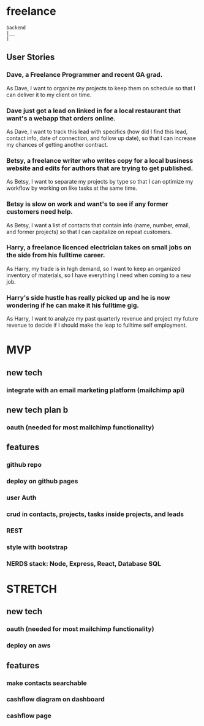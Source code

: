 # freelance

```
backend
|__
|
```


## User Stories
### Dave, a Freelance Programmer and recent GA grad.
As Dave, I want to organize my projects to keep them on schedule so that I can deliver it to my client on time.
### Dave just got a lead on linked in for a local restaurant that want's a webapp that orders online.
As Dave, I want to track this lead with specifics (how did I find this lead, contact info, date of connection, and follow up date), so that I can increase my chances of getting another contract.

### Betsy, a freelance writer who writes copy for a local business website and edits for authors that are trying to get published.
As Betsy, I want to separate my projects by type so that I can optimize my workflow by working on like tasks at the same time.
### Betsy is slow on work and want's to see if any former customers need help.
As Betsy, I want a list of contacts that contain info (name, number, email, and former projects) so that I can capitalize on repeat customers.

### Harry, a freelance licenced electrician takes on small jobs on the side from his fulltime career.
As Harry, my trade is in high demand, so I want to keep an organized inventory of materials, so I have everything I need when coming to a new job.
### Harry's side hustle has really picked up and he is now wondering if he can make it his fulltime gig.
As Harry, I want to analyze my past quarterly revenue and project my future revenue to decide if I should make the leap to fulltime self employment.

# MVP
## new tech
### integrate with an email marketing platform (mailchimp api)
## new tech plan b
### oauth (needed for most mailchimp functionality)

## features
### github repo
### deploy on github pages
### user Auth 
### crud in contacts, projects, tasks inside projects, and leads
### REST
### style with bootstrap
### NERDS stack: Node, Express, React, Database SQL


# STRETCH
## new tech
### oauth (needed for most mailchimp functionality)
### deploy on aws

## features
### make contacts searchable
### cashflow diagram on dashboard
### cashflow page
